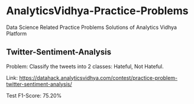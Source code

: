 # AnalyticsVidhya-Practice-Problems
Data Science Related Practice Problems Solutions of Analytics Vidhya Platform

## Twitter-Sentiment-Analysis

Problem: Classify the tweets into 2 classes: Hateful, Not Hateful.

Link: https://datahack.analyticsvidhya.com/contest/practice-problem-twitter-sentiment-analysis/

Test F1-Score: 75.20%
